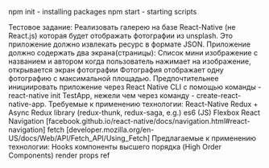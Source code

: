 npm init - installing packages
npm start - starting scripts

Тестовое задание:
Реализовать галерею на базе React-Native (не React.js) которая будет отображать фотографии из unsplash. Это приложение должно извлекать ресурс в формате JSON.
Приложение должно содержать два экрана(страницы):
Список
мини изображение с названием и автором
когда пользователь нажимает на изображение, открывается экран фотографии
Фотография
отображает одну фотографию с максимальной площадью.
Предпочтительнее инициировать приложение через React Native CLI с помощью команды - react-native init TestApp, нежели чем через команду - create-react-native-app.
Требуемые к применению технологии:
React-Native
Redux + Async Redux library (redux-thunk, redux-saga, e.g.)
es6 (JS)
Flexbox
React Navigation [facebook.github.io/react-native/docs/navigation.html#react-navigation]
fetch [developer.mozilla.org/en-US/docs/Web/API/Fetch_API/Using_Fetch]
Предлагаемые к применению технологии:
Hooks
компоненты высшего порядка (High Order Components)
render props
ref
